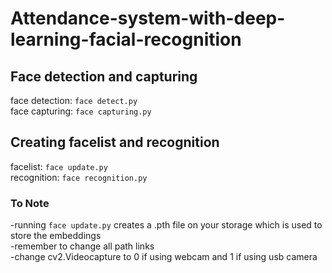 # Attendance-system-with-deep-learning-facial-recognition

## Face detection and capturing
  face detection:
  `face detect.py`  
  face capturing:
  `face capturing.py`
  
## Creating facelist and recognition
  facelist:
  `face update.py`  
  recognition:
  `face recognition.py`
  
### To Note 
 -running `face update.py` creates a .pth file on your storage which is used to store the embeddings  
 -remember to change all path links  
 -change cv2.Videocapture to 0 if using webcam and 1 if using usb camera  
